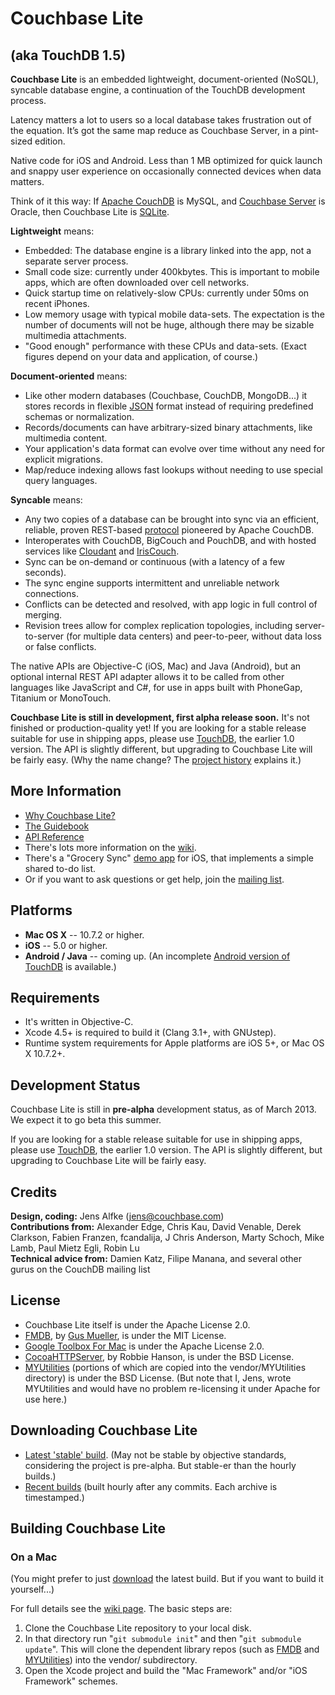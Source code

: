 # Couchbase Lite #
## (aka TouchDB 1.5)

**Couchbase Lite** is an embedded lightweight, document-oriented (NoSQL), syncable database engine, a continuation of the TouchDB development process. 

Latency matters a lot to users so a local database takes frustration out of the equation. It’s got the same map reduce as Couchbase Server, in a pint-sized edition.

Native code for iOS and Android. Less than 1 MB optimized for quick launch and snappy user experience on occasionally connected devices when data matters.

Think of it this way: If [Apache CouchDB](http://couchdb.apache.org) is MySQL, and [Couchbase Server](http://www.couchbase.com/couchbase-server/overview) is Oracle, then Couchbase Lite is [SQLite]().

**Lightweight** means:

* Embedded: The database engine is a library linked into the app, not a separate server process.
* Small code size: currently under 400kbytes. This is important to mobile apps, which are often downloaded over cell networks.
* Quick startup time on relatively-slow CPUs: currently under 50ms on recent iPhones.
* Low memory usage with typical mobile data-sets. The expectation is the number of documents will not be huge, although there may be sizable multimedia attachments.
* "Good enough" performance with these CPUs and data-sets. (Exact figures depend on your data and application, of course.)

**Document-oriented** means:

* Like other modern databases (Couchbase, CouchDB, MongoDB...) it stores records in flexible [JSON](http://json.org) format instead of requiring predefined schemas or normalization.
* Records/documents can have arbitrary-sized binary attachments, like multimedia content.
* Your application's data format can evolve over time without any need for explicit migrations.
* Map/reduce indexing allows fast lookups without needing to use special query languages.

**Syncable** means:

* Any two copies of a database can be brought into sync via an efficient, reliable, proven REST-based [protocol][23] pioneered by Apache CouchDB.
* Interoperates with CouchDB, BigCouch and PouchDB, and with hosted services like [Cloudant](http://cloudant.com) and [IrisCouch](http://iriscouch.com).
* Sync can be on-demand or continuous (with a latency of a few seconds).
* The sync engine supports intermittent and unreliable network connections.
* Conflicts can be detected and resolved, with app logic in full control of merging.
* Revision trees allow for complex replication topologies, including server-to-server (for multiple data centers) and peer-to-peer, without data loss or false conflicts.

The native APIs are Objective-C (iOS, Mac) and Java (Android), but an optional internal REST API adapter allows it to be called from other languages like JavaScript and C#, for use in apps built with PhoneGap, Titanium or MonoTouch.

**Couchbase Lite is still in development, first alpha release soon.** It's not finished or production-quality yet! If you are looking for a stable release suitable for use in shipping apps, please use [TouchDB][21], the earlier 1.0 version. The API is slightly different, but upgrading to Couchbase Lite will be fairly easy. (Why the name change? The [project history][22] explains it.)

## More Information

* [Why Couchbase Lite?](https://github.com/couchbase/couchbase-lite-ios/wiki/Why-Couchbase-Lite%3F)
* [The Guidebook](https://github.com/couchbase/couchbase-lite-ios/wiki/Guide%3A-Introduction)
* [API Reference](http://couchbase.github.com/couchbase-lite-ios/docs/html/annotated.html)
* There's lots more information on the [wiki][2].
* There's a "Grocery Sync" [demo app][18] for iOS, that implements a simple shared to-do list.
* Or if you want to ask questions or get help, join the [mailing list][17].

## Platforms ##

 * **Mac OS X** -- 10.7.2 or higher.
 * **iOS** -- 5.0 or higher.
 * **Android / Java** -- coming up. (An incomplete [Android version of TouchDB][11] is available.)

## Requirements ##

 * It's written in Objective-C.
 * Xcode 4.5+ is required to build it (Clang 3.1+, with GNUstep).
 * Runtime system requirements for Apple platforms are iOS 5+, or Mac OS X 10.7.2+.

## Development Status ##

Couchbase Lite is still in **pre-alpha** development status, as of March 2013. We expect it to go beta this summer.

If you are looking for a stable release suitable for use in shipping apps, please use [TouchDB][21], the earlier 1.0 version. The API is slightly different, but upgrading to Couchbase Lite will be fairly easy.

## Credits ##

**Design, coding:** Jens Alfke (jens@couchbase.com)  
**Contributions from:** Alexander Edge, Chris Kau, David Venable, Derek Clarkson, Fabien Franzen, fcandalija, J Chris Anderson, Marty Schoch, Mike Lamb, Paul Mietz Egli, Robin Lu  
**Technical advice from:** Damien Katz, Filipe Manana, and several other gurus on the CouchDB mailing list
 
## License ##

 * Couchbase Lite itself is under the Apache License 2.0.
 * [FMDB][5], by [Gus Mueller][8], is under the MIT License.
 * [Google Toolbox For Mac][10] is under the Apache License 2.0.
 * [CocoaHTTPServer][9], by Robbie Hanson, is under the BSD License.
 * [MYUtilities][6] (portions of which are copied into the vendor/MYUtilities directory) is under the BSD License. (But note that I, Jens, wrote MYUtilities and would have no problem re-licensing it under Apache for use here.)

## Downloading Couchbase Lite ##

* [Latest 'stable' build][20]. (May not be stable by objective standards, considering the project is pre-alpha. But stable-er than the hourly builds.)
* [Recent builds][19] (built hourly after any commits. Each archive is timestamped.)

## Building Couchbase Lite ##

### On a Mac ###

(You might prefer to just [download][20] the latest build. But if you want to build it yourself...)

For full details see the [wiki page][7]. The basic steps are:

 1. Clone the Couchbase Lite repository to your local disk.
 2. In that directory run "`git submodule init`" and then "`git submodule update`". This will clone the dependent library repos (such as [FMDB][5] and [MYUtilities][6]) into the vendor/ subdirectory.
 3. Open the Xcode project and build the "Mac Framework" and/or "iOS Framework" schemes.

[1]: http://couchdb.apache.org
[2]: https://github.com/couchbase/CouchbaseLite-iOS/wiki
[3]: http://couchbase.com
[5]: https://github.com/couchbaselabs/fmdb
[6]: https://bitbucket.org/snej/myutilities/overview
[7]: https://github.com/couchbase/CouchbaseLite-iOS/wiki/Building-CouchbaseLite
[8]: https://github.com/ccgus/
[9]: https://github.com/robbiehanson/CocoaHTTPServer
[10]: http://code.google.com/p/google-toolbox-for-mac/
[11]: https://github.com/couchbaselabs/TouchDB-Android
[12]: http://www.gnustep.org/
[13]: http://wiki.gnustep.org/index.php/Platform_compatibility
[14]: https://github.com/couchbase/CouchbaseLite-iOS/blob/master/GNUstep/BUILDING.txt
[15]: https://github.com/couchbase/CouchbaseLite-iOS/blob/master/GNUstep/SETUP.txt
[17]: https://groups.google.com/forum/?fromgroups#!forum/mobile-couchbase
[18]: https://github.com/couchbaselabs/iOS-Couchbase-Demo
[19]: http://files.couchbase.com/developer-previews/mobile/ios/CouchbaseLite/
[20]: http://files.couchbase.com/developer-previews/mobile/ios/CouchbaseLite/CouchbaseLite.zip
[21]: https://github.com/couchbaselabs/TouchDB-iOS
[22]: https://github.com/couchbase/couchbase-lite-ios/wiki/Why-Couchbase-Lite%3F#history
[23]: https://github.com/couchbase/couchbase-lite-ios/wiki/Replication-Algorithm
